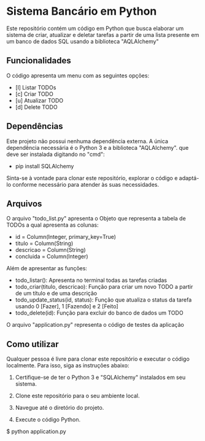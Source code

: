 # Sistema Bancário em Python

Este repositório contém um código em Python que busca elaborar um sistema de criar, atualizar e deletar tarefas a partir de uma lista presente em um banco de dados SQL usando a biblioteca "AQLAIchemy"

## Funcionalidades

O código apresenta um menu com as seguintes opções:

 - [l] Listar TODOs
 - [c] Criar TODO
 - [u] Atualizar TODO
 - [d] Delete TODO

## Dependências

Este projeto não possui nenhuma dependência externa. A única dependência necessária é o Python 3 e a biblioteca "AQLAIchemy". que deve ser instalada digitando no "cmd":

 - pip install SQLAlchemy

Sinta-se à vontade para clonar este repositório, explorar o código e adaptá-lo conforme necessário para atender às suas necessidades.

## Arquivos

O arquivo "todo_list.py" apresenta o Objeto que representa a tabela de TODOs a qual apresenta as colunas:

 - id = Column(Integer, primary_key=True)
 - titulo = Column(String)
 - descricao = Column(String)
 - concluida = Column(Integer)

Além de apresentar as funções:
 - todo_listar(): Apresenta no terminal todas as tarefas criadas
 - todo_criar(titulo, descricao): Função para criar um novo TODO a partir de um título e de uma descrição
 - todo_update_status(id, status): Função que atualiza o status da tarefa usando 0 [Fazer], 1 [Fazendo] e 2 [Feito]
 - todo_delete(id): Função para excluir do banco de dados um TODO

O arquivo "application.py" representa o código de testes da aplicação

## Como utilizar

Qualquer pessoa é livre para clonar este repositório e executar o código localmente. Para isso, siga as instruções abaixo:

1. Certifique-se de ter o Python 3 e "SQLAlchemy" instalados em seu sistema.
2. Clone este repositório para o seu ambiente local.

3. Navegue até o diretório do projeto.

4. Execute o código Python.

$ python application.py
